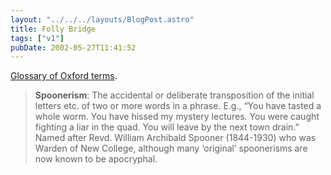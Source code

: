 ```yaml
---
layout: "../../../layouts/BlogPost.astro"
title: Folly Bridge
tags: ["v1"]
pubDate: 2002-05-27T11:41:52
---
```


[Glossary of Oxford terms][1].

> **Spoonerism**: The accidental or deliberate transposition of the initial letters etc. of two or more words in a phrase. E.g., &#8220;You have tasted a whole worm. You have hissed my mystery lectures. You were caught fighting a liar in the quad. You will leave by the next town drain.&#8221; Named after Revd. William Archibald Spooner (1844-1930) who was Warden of New College, although many &#8216;original&#8217; spoonerisms are now known to be apocryphal.

[1]: http://web.comlab.ox.ac.uk/oxinfo/guide/glossary.html "Glossary of Oxford terms"
